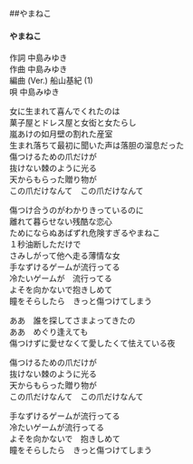 ##やまねこ
#### やまねこ

作詞        中島みゆき  
作曲        中島みゆき  
編曲 (Ver.) 船山基紀 (1)  
唄          中島みゆき  
  
女に生まれて喜んでくれたのは  
菓子屋とドレス屋と女衒と女たらし  
嵐あけの如月壁の割れた産室  
生まれ落ちて最初に聞いた声は落胆の溜息だった  
傷つけるための爪だけが  
抜けない棘のように光る  
天からもらった贈り物が  
この爪だけなんて　この爪だけなんて  
  
傷つけ合うのがわかりきっているのに  
離れて暮らせない残酷な恋心  
ためにならぬあばずれ危険すぎるやまねこ  
１秒油断しただけで  
さみしがって他へ走る薄情な女  
手なずけるゲームが流行ってる  
冷たいゲームが　流行ってる  
よそを向かないで抱きしめて  
瞳をそらしたら　きっと傷つけてしまう  
  
ああ　誰を探してさまよってきたの  
ああ　めぐり逢えても  
傷つけずに愛せなくて愛したくて怯えている夜  
  
傷つけるための爪だけが  
抜けない棘のように光る  
天からもらった贈り物が  
この爪だけなんて　この爪だけなんて  
  
手なずけるゲームが流行ってる  
冷たいゲームが流行ってる  
よそを向かないで　抱きしめて  
瞳をそらしたら　きっと傷つけてしまう  
